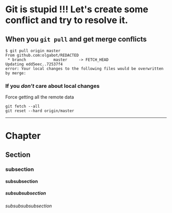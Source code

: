 # Git is stupid !!! Let's create some conflict and try to resolve it. 

## When you `git pull` and get merge conflicts

```
$ git pull origin master
From github.com:olgabot/REDACTED
 * branch            master     -> FETCH_HEAD
Updating edd5eec..72537f4
error: Your local changes to the following files would be overwritten by merge:
```

### If you *don't* care about local changes

Force getting all the remote data

```
git fetch --all
git reset --hard origin/master
```

***
# Chapter  
## Section
### subsection
#### subsubsection

##### subsubsubsection
###### subsubsubsubsection

